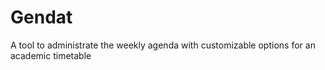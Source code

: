 # Gendat
A tool to administrate the weekly agenda with customizable options for an academic timetable
